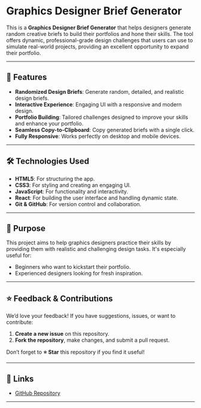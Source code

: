 # Graphics Designer Brief Generator

This is a **Graphics Designer Brief Generator** that helps designers generate random creative briefs to build their portfolios and hone their skills. The tool offers dynamic, professional-grade design challenges that users can use to simulate real-world projects, providing an excellent opportunity to expand their portfolio.

---

## 🚀 Features

-   **Randomized Design Briefs**: Generate random, detailed, and realistic design briefs.
-   **Interactive Experience**: Engaging UI with a responsive and modern design.
-   **Portfolio Building**: Tailored challenges designed to improve your skills and enhance your portfolio.
-   **Seamless Copy-to-Clipboard**: Copy generated briefs with a single click.
-   **Fully Responsive**: Works perfectly on desktop and mobile devices.

---

## 🛠️ Technologies Used

-   **HTML5**: For structuring the app.
-   **CSS3**: For styling and creating an engaging UI.
-   **JavaScript**: For functionality and interactivity.
-   **React**: For building the user interface and handling dynamic state.
-   **Git & GitHub**: For version control and collaboration.

---

## 🎯 Purpose

This project aims to help graphics designers practice their skills by providing them with realistic and challenging design tasks. It's especially useful for:

-   Beginners who want to kickstart their portfolio.
-   Experienced designers looking for fresh inspiration.

---

## ⭐ Feedback & Contributions

We’d love your feedback! If you have suggestions, issues, or want to contribute:

1. **Create a new issue** on this repository.
2. **Fork the repository**, make changes, and submit a pull request.

Don’t forget to **⭐ Star** this repository if you find it useful!

---

## 🔗 Links

-   [GitHub Repository](https://github.com/Tobless-Scripts/graphicdesignbrief)

---
